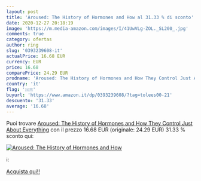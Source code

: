 ```yaml
---
layout: post
title: 'Aroused: The History of Hormones and How al 31.33 % di sconto'
date: 2020-12-27 20:18:19
image: 'https://m.media-amazon.com/images/I/41UwVLg-ZOL._SL200_.jpg'
comments: true
category: ofertas
author: ring
slug: '0393239608-it'
actualPrice: 16.68 EUR
currency: EUR
price: 16.68
comparePrice: 24.29 EUR
prodname: 'Aroused: The History of Hormones and How They Control Just About Everything'
country: 'it'
flag: '🇮🇹'
buyurl: 'https://www.amazon.it/dp/0393239608/?tag=tolees00-21'
descuento: '31.33'
average: '16.68'
---
```


Puoi trovare [Aroused: The History of Hormones and How They Control Just About Everything](https://www.amazon.it/dp/0393239608/?tag=tolees00-21) con il prezzo 16.68 EUR (originale: 24.29 EUR) 31.33 % sconto qui:

[![Aroused: The History of Hormones and How](https://m.media-amazon.com/images/I/41UwVLg-ZOL._SL200_.jpg)](https://www.amazon.it/dp/0393239608/?tag=tolees00-21)

ℹ️:


[Acquista qui!!](https://www.amazon.it/dp/0393239608/?tag=tolees00-21)
